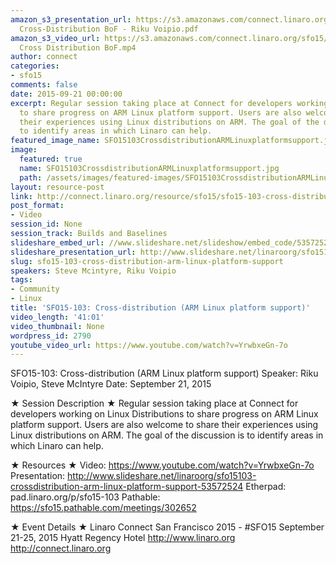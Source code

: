 ```yaml
---
amazon_s3_presentation_url: https://s3.amazonaws.com/connect.linaro.org/sfo15/Presentations/09-21-Monday/SFO15-103-
  Cross-Distribution BoF - Riku Voipio.pdf
amazon_s3_video_url: https://s3.amazonaws.com/connect.linaro.org/sfo15/Videos/09-21-Monday/SFO15-103
  Cross Distribution BoF.mp4
author: connect
categories:
- sfo15
comments: false
date: 2015-09-21 00:00:00
excerpt: Regular session taking place at Connect for developers working on Linux Distributions
  to share progress on ARM Linux platform support. Users are also welcome to share
  their experiences using Linux distributions on ARM. The goal of the discussion is
  to identify areas in which Linaro can help.
featured_image_name: SFO15103CrossdistributionARMLinuxplatformsupport.jpg
image:
  featured: true
  name: SFO15103CrossdistributionARMLinuxplatformsupport.jpg
  path: /assets/images/featured-images/SFO15103CrossdistributionARMLinuxplatformsupport.jpg
layout: resource-post
link: http://connect.linaro.org/resource/sfo15/sfo15-103-cross-distribution-arm-linux-platform-support/
post_format:
- Video
session_id: None
session_track: Builds and Baselines
slideshare_embed_url: //www.slideshare.net/slideshow/embed_code/53572524
slideshare_presentation_url: http://www.slideshare.net/linaroorg/sfo15103-crossdistribution-arm-linux-platform-support-53572524
slug: sfo15-103-cross-distribution-arm-linux-platform-support
speakers: Steve Mcintyre, Riku Voipio
tags:
- Community
- Linux
title: 'SFO15-103: Cross-distribution (ARM Linux platform support)'
video_length: '41:01'
video_thumbnail: None
wordpress_id: 2790
youtube_video_url: https://www.youtube.com/watch?v=YrwbxeGn-7o
---
```


SFO15-103: Cross-distribution (ARM Linux platform support)
Speaker: Riku Voipio, Steve McIntyre
Date: September 21, 2015

★ Session Description ★
Regular session taking place at Connect for developers working on Linux Distributions to share progress on ARM Linux platform support. Users are also welcome to share their experiences using Linux distributions on ARM. The goal of the discussion is to identify areas in which Linaro can help.

★ Resources ★ 
Video: https://www.youtube.com/watch?v=YrwbxeGn-7o
Presentation: http://www.slideshare.net/linaroorg/sfo15103-crossdistribution-arm-linux-platform-support-53572524
Etherpad: pad.linaro.org/p/sfo15-103
Pathable: https://sfo15.pathable.com/meetings/302652              


★ Event Details ★ 
Linaro Connect San Francisco 2015 - #SFO15 
September 21-25, 2015 
Hyatt Regency Hotel 
http://www.linaro.org
http://connect.linaro.org